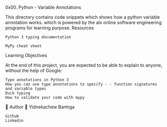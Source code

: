 0x00. Python - Variable Annotations

This directory contains code snippets which shows how a python variable annotation works. which is powered by the alx online software engineering programs for learning purpose.
Resources

    Python 3 typing documentation

    MyPy cheat sheet

Learning Objectives

At the end of this project, you are expected to be able to explain to anyone, without the help of Google:

    Type annotations in Python 3
    How you can use type annotations to specify - - function signatures and variable types
    Duck typing
    How to validate your code with mypy

📝 Author
👨 Yidnekachew Bantrga

    Github
    Linkedin

